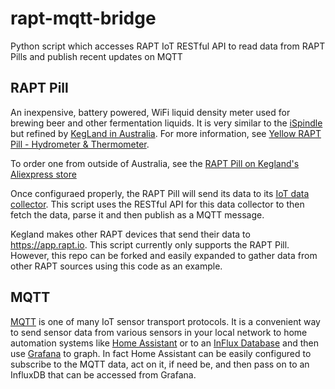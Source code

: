 # rapt-mqtt-bridge
Python script which accesses RAPT IoT RESTful API to read data from RAPT Pills and publish recent updates on MQTT

## RAPT Pill

An inexpensive, battery powered, WiFi liquid density meter used for
brewing beer and other fermentation liquids. It is very similar to the
[iSpindle](https://www.ispindel.de/docs/README_en.html) but refined by
[KegLand in Australia](https://www.kegland.com.au). For more
information, see [Yellow RAPT Pill - Hydrometer & Thermometer](https://www.kegland.com.au/rapt-pill-hydrometer-thermometer-wifi-bluetooth.html).

To order one from outside of Australia, see the
[RAPT Pill on Kegland's Aliexpress store](https://www.aliexpress.com/item/3256803788846616.html)

Once configuraed properly, the RAPT Pill will send its data to its
[IoT data collector](https://app.rapt.io). This script uses the
RESTful API for this data collector to then fetch the data, parse it
and then publish as a MQTT message.

Kegland makes other RAPT devices that send their data to
https://app.rapt.io. This script currently only supports the RAPT
Pill. However, this repo can be forked and easily expanded to gather
data from other RAPT sources using this code as an example.

## MQTT

[MQTT](https://en.wikipedia.org/wiki/MQTT) is one of many IoT sensor
transport protocols. It is a convenient way to send sensor data from
various sensors in your local network to home automation systems like
[Home Assistant](https://www.home-assistant.io) or to an
[InFlux Database](https://www.influxdata.com) and then use
[Grafana](https://grafana.com) to graph. In fact Home Assistant can be
easily configured to subscribe to the MQTT data, act on it, if need
be, and then pass on to an InfluxDB that can be accessed from Grafana.